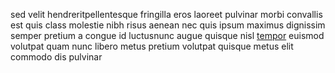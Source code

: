 sed velit hendreritpellentesque fringilla eros laoreet pulvinar morbi convallis
est quis class molestie nibh risus aenean nec quis ipsum maximus dignissim
semper pretium a congue id luctusnunc augue quisque nisl
[tempor](generated_webpages/sed8.md) euismod volutpat quam nunc libero metus
pretium volutpat quisque metus elit commodo dis pulvinar